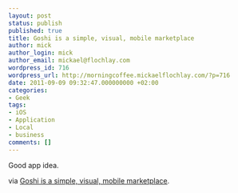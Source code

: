 ```yaml
---
layout: post
status: publish
published: true
title: Goshi is a simple, visual, mobile marketplace
author: mick
author_login: mick
author_email: mickael@flochlay.com
wordpress_id: 716
wordpress_url: http://morningcoffee.mickaelflochlay.com/?p=716
date: 2011-09-09 09:32:47.000000000 +02:00
categories:
- Geek
tags:
- iOS
- Application
- Local
- business
comments: []
---
```

Good app idea.

via <a href="http://www.goshi.me/">Goshi is a simple, visual, mobile marketplace</a>.
